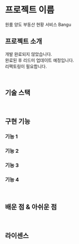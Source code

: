 # 프로젝트 이름
원룸 양도 부동산 현황 서비스 Bangu

## 프로젝트 소개
개발 완료되지 않았습니다.
<br>
완료된 후 리드미 업데이트 예정입니다.
<br>
리팩토링이 필요합니다.

<br>

## 기술 스택

<br>

## 구현 기능

### 기능 1

### 기능 2

### 기능 3

### 기능 4

<br>

## 배운 점 & 아쉬운 점

<p align="justify">

</p>

<br>

## 라이센스
